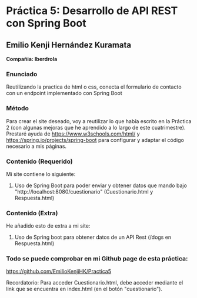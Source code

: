 
# Práctica 5: Desarrollo de API REST con Spring Boot

  

  

## Emilio Kenji Hernández Kuramata

  

  

**Compañia: Iberdrola**

### Enunciado

Reutilizando la practica de html o css, conecta el formulario de contacto con un endpoint implementado con Spring Boot

 

### Método

  

Para crear el site deseado, voy a reutilizar lo que había escrito en la Práctica 2 (con algunas mejoras que he aprendido a lo largo de este cuatrimestre). Prestaré ayuda de https://www.w3schools.com/html/ y https://spring.io/projects/spring-boot para configurar y adaptar el código necesario a mis páginas.

  

### Contenido (Requerido)

  

Mi site contiene lo siguiente:

  

1) Uso de Spring Boot para poder enviar y obtener datos que mando bajo "http://localhost:8080/cuestionario" (Cuestionario.html y Respuesta.html)

  
### Contenido (Extra)

He añadido esto de extra a mi site:
  

1) Uso de Spring boot para obtener datos de un API Rest (/dogs en Respuesta.html)
  

### Todo se puede comprobar en mi Github page de esta práctica:

  

https://github.com/EmilioKenjiHK/Practica5

  

Recordatorio: Para acceder Cuestionario.html, debe acceder mediante el link que se encuentra en index.html (en el botón "cuestionario").